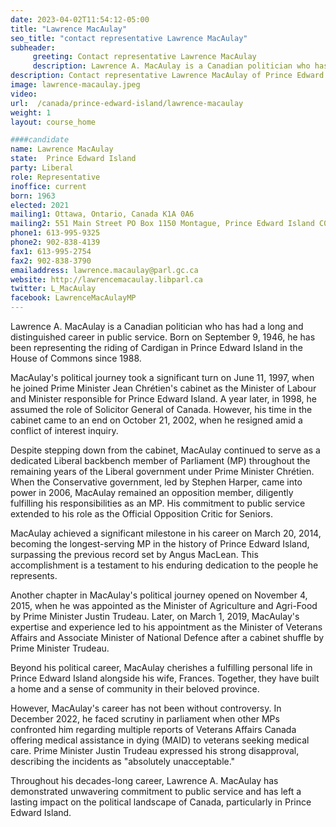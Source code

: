 ```yaml
---
date: 2023-04-02T11:54:12-05:00
title: "Lawrence MacAulay"
seo_title: "contact representative Lawrence MacAulay"
subheader:
     greeting: Contact representative Lawrence MacAulay
     description: Lawrence A. MacAulay is a Canadian politician who has had a long and distinguished career in public service. Born on September 9, 1946, he has been representing the riding of Cardigan in Prince Edward Island in the House of Commons since 1988.
description: Contact representative Lawrence MacAulay of Prince Edward Island. Contact information for Lawrence MacAulay includes email address, phone number, and mailing address.
image: lawrence-macaulay.jpeg
video:
url:  /canada/prince-edward-island/lawrence-macaulay
weight: 1
layout: course_home

####candidate
name: Lawrence MacAulay
state:	Prince Edward Island
party: Liberal
role: Representative
inoffice: current
born: 1963
elected: 2021
mailing1: Ottawa, Ontario, Canada K1A 0A6
mailing2: 551 Main Street PO Box 1150 Montague, Prince Edward Island C0A 1R0
phone1: 613-995-9325
phone2: 902-838-4139
fax1: 613-995-2754
fax2: 902-838-3790
emailaddress: lawrence.macaulay@parl.gc.ca
website: http://lawrencemacaulay.libparl.ca
twitter: L_MacAulay
facebook: LawrenceMacAulayMP
---
```


Lawrence A. MacAulay is a Canadian politician who has had a long and distinguished career in public service. Born on September 9, 1946, he has been representing the riding of Cardigan in Prince Edward Island in the House of Commons since 1988.

MacAulay's political journey took a significant turn on June 11, 1997, when he joined Prime Minister Jean Chrétien's cabinet as the Minister of Labour and Minister responsible for Prince Edward Island. A year later, in 1998, he assumed the role of Solicitor General of Canada. However, his time in the cabinet came to an end on October 21, 2002, when he resigned amid a conflict of interest inquiry.

Despite stepping down from the cabinet, MacAulay continued to serve as a dedicated Liberal backbench member of Parliament (MP) throughout the remaining years of the Liberal government under Prime Minister Chrétien. When the Conservative government, led by Stephen Harper, came into power in 2006, MacAulay remained an opposition member, diligently fulfilling his responsibilities as an MP. His commitment to public service extended to his role as the Official Opposition Critic for Seniors.

MacAulay achieved a significant milestone in his career on March 20, 2014, becoming the longest-serving MP in the history of Prince Edward Island, surpassing the previous record set by Angus MacLean. This accomplishment is a testament to his enduring dedication to the people he represents.

Another chapter in MacAulay's political journey opened on November 4, 2015, when he was appointed as the Minister of Agriculture and Agri-Food by Prime Minister Justin Trudeau. Later, on March 1, 2019, MacAulay's expertise and experience led to his appointment as the Minister of Veterans Affairs and Associate Minister of National Defence after a cabinet shuffle by Prime Minister Trudeau.

Beyond his political career, MacAulay cherishes a fulfilling personal life in Prince Edward Island alongside his wife, Frances. Together, they have built a home and a sense of community in their beloved province.

However, MacAulay's career has not been without controversy. In December 2022, he faced scrutiny in parliament when other MPs confronted him regarding multiple reports of Veterans Affairs Canada offering medical assistance in dying (MAID) to veterans seeking medical care. Prime Minister Justin Trudeau expressed his strong disapproval, describing the incidents as "absolutely unacceptable."

Throughout his decades-long career, Lawrence A. MacAulay has demonstrated unwavering commitment to public service and has left a lasting impact on the political landscape of Canada, particularly in Prince Edward Island.

